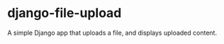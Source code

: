 django-file-upload
==================

A simple Django app that uploads a file, and displays uploaded content.
